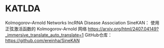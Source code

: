 # KATLDA
Kolmogorov–Arnold Networks lncRNA Disease Association
SineKAN： 使用正弦激活函数的 Kolmogorov-Arnold 网络
https://arxiv.org/html/2407.04149?_immersive_translate_auto_translate=1
GitHub仓库：https://github.com/ereinha/SineKAN